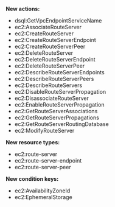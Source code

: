 **New actions:**

- dsql:GetVpcEndpointServiceName
- ec2:AssociateRouteServer
- ec2:CreateRouteServer
- ec2:CreateRouteServerEndpoint
- ec2:CreateRouteServerPeer
- ec2:DeleteRouteServer
- ec2:DeleteRouteServerEndpoint
- ec2:DeleteRouteServerPeer
- ec2:DescribeRouteServerEndpoints
- ec2:DescribeRouteServerPeers
- ec2:DescribeRouteServers
- ec2:DisableRouteServerPropagation
- ec2:DisassociateRouteServer
- ec2:EnableRouteServerPropagation
- ec2:GetRouteServerAssociations
- ec2:GetRouteServerPropagations
- ec2:GetRouteServerRoutingDatabase
- ec2:ModifyRouteServer

**New resource types:**

- ec2:route-server
- ec2:route-server-endpoint
- ec2:route-server-peer

**New condition keys:**

- ec2:AvailabilityZoneId
- ec2:EphemeralStorage
